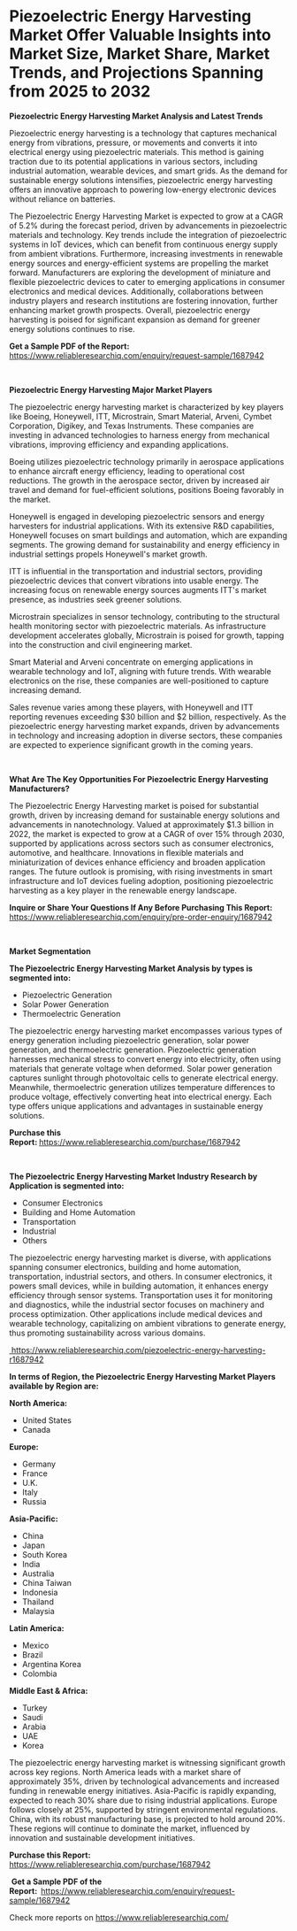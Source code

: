 <p><h1>Piezoelectric Energy Harvesting Market Offer Valuable Insights into Market Size, Market Share, Market Trends, and Projections Spanning from 2025 to 2032</h1></p><p><strong>Piezoelectric Energy Harvesting Market Analysis and Latest Trends</strong></p>
<p><p>Piezoelectric energy harvesting is a technology that captures mechanical energy from vibrations, pressure, or movements and converts it into electrical energy using piezoelectric materials. This method is gaining traction due to its potential applications in various sectors, including industrial automation, wearable devices, and smart grids. As the demand for sustainable energy solutions intensifies, piezoelectric energy harvesting offers an innovative approach to powering low-energy electronic devices without reliance on batteries.</p><p>The Piezoelectric Energy Harvesting Market is expected to grow at a CAGR of 5.2% during the forecast period, driven by advancements in piezoelectric materials and technology. Key trends include the integration of piezoelectric systems in IoT devices, which can benefit from continuous energy supply from ambient vibrations. Furthermore, increasing investments in renewable energy sources and energy-efficient systems are propelling the market forward. Manufacturers are exploring the development of miniature and flexible piezoelectric devices to cater to emerging applications in consumer electronics and medical devices. Additionally, collaborations between industry players and research institutions are fostering innovation, further enhancing market growth prospects. Overall, piezoelectric energy harvesting is poised for significant expansion as demand for greener energy solutions continues to rise.</p></p>
<p><strong>Get a Sample PDF of the Report:&nbsp;</strong> <a href="https://www.reliableresearchiq.com/enquiry/request-sample/1687942?utm_campaign=2212&utm_medium=2&utm_source=Github&utm_content=ia&utm_term=07042025&utm_id=piezoelectric-energy-harvesting">https://www.reliableresearchiq.com/enquiry/request-sample/1687942</a></p>
<p>&nbsp;</p>
<p><strong>Piezoelectric Energy Harvesting Major Market Players</strong></p>
<p><p>The piezoelectric energy harvesting market is characterized by key players like Boeing, Honeywell, ITT, Microstrain, Smart Material, Arveni, Cymbet Corporation, Digikey, and Texas Instruments. These companies are investing in advanced technologies to harness energy from mechanical vibrations, improving efficiency and expanding applications.</p><p>Boeing utilizes piezoelectric technology primarily in aerospace applications to enhance aircraft energy efficiency, leading to operational cost reductions. The growth in the aerospace sector, driven by increased air travel and demand for fuel-efficient solutions, positions Boeing favorably in the market.</p><p>Honeywell is engaged in developing piezoelectric sensors and energy harvesters for industrial applications. With its extensive R&D capabilities, Honeywell focuses on smart buildings and automation, which are expanding segments. The growing demand for sustainability and energy efficiency in industrial settings propels Honeywell's market growth.</p><p>ITT is influential in the transportation and industrial sectors, providing piezoelectric devices that convert vibrations into usable energy. The increasing focus on renewable energy sources augments ITT's market presence, as industries seek greener solutions.</p><p>Microstrain specializes in sensor technology, contributing to the structural health monitoring sector with piezoelectric materials. As infrastructure development accelerates globally, Microstrain is poised for growth, tapping into the construction and civil engineering market.</p><p>Smart Material and Arveni concentrate on emerging applications in wearable technology and IoT, aligning with future trends. With wearable electronics on the rise, these companies are well-positioned to capture increasing demand.</p><p>Sales revenue varies among these players, with Honeywell and ITT reporting revenues exceeding $30 billion and $2 billion, respectively. As the piezoelectric energy harvesting market expands, driven by advancements in technology and increasing adoption in diverse sectors, these companies are expected to experience significant growth in the coming years.</p></p>
<p>&nbsp;</p>
<p><strong>What Are The Key Opportunities For Piezoelectric Energy Harvesting Manufacturers?</strong></p>
<p><p>The Piezoelectric Energy Harvesting market is poised for substantial growth, driven by increasing demand for sustainable energy solutions and advancements in nanotechnology. Valued at approximately $1.3 billion in 2022, the market is expected to grow at a CAGR of over 15% through 2030, supported by applications across sectors such as consumer electronics, automotive, and healthcare. Innovations in flexible materials and miniaturization of devices enhance efficiency and broaden application ranges. The future outlook is promising, with rising investments in smart infrastructure and IoT devices fueling adoption, positioning piezoelectric harvesting as a key player in the renewable energy landscape.</p></p>
<p><strong>Inquire or Share Your Questions If Any Before Purchasing This Report:</strong> <a href="https://www.reliableresearchiq.com/enquiry/pre-order-enquiry/1687942?utm_campaign=2212&utm_medium=2&utm_source=Github&utm_content=ia&utm_term=07042025&utm_id=piezoelectric-energy-harvesting">https://www.reliableresearchiq.com/enquiry/pre-order-enquiry/1687942</a></p>
<p>&nbsp;</p>
<p><strong>Market Segmentation</strong></p>
<p><strong>The Piezoelectric Energy Harvesting Market Analysis by types is segmented into:</strong></p>
<p><ul><li>Piezoelectric Generation</li><li>Solar Power Generation</li><li>Thermoelectric Generation</li></ul></p>
<p><p>The piezoelectric energy harvesting market encompasses various types of energy generation including piezoelectric generation, solar power generation, and thermoelectric generation. Piezoelectric generation harnesses mechanical stress to convert energy into electricity, often using materials that generate voltage when deformed. Solar power generation captures sunlight through photovoltaic cells to generate electrical energy. Meanwhile, thermoelectric generation utilizes temperature differences to produce voltage, effectively converting heat into electrical energy. Each type offers unique applications and advantages in sustainable energy solutions.</p></p>
<p><strong>Purchase this Report:&nbsp;</strong><a href="https://www.reliableresearchiq.com/purchase/1687942?utm_campaign=2212&utm_medium=2&utm_source=Github&utm_content=ia&utm_term=07042025&utm_id=piezoelectric-energy-harvesting">https://www.reliableresearchiq.com/purchase/1687942</a></p>
<p>&nbsp;</p>
<p><strong>The Piezoelectric Energy Harvesting Market Industry Research by Application is segmented into:</strong></p>
<p><ul><li>Consumer Electronics</li><li>Building and Home Automation</li><li>Transportation</li><li>Industrial</li><li>Others</li></ul></p>
<p><p>The piezoelectric energy harvesting market is diverse, with applications spanning consumer electronics, building and home automation, transportation, industrial sectors, and others. In consumer electronics, it powers small devices, while in building automation, it enhances energy efficiency through sensor systems. Transportation uses it for monitoring and diagnostics, while the industrial sector focuses on machinery and process optimization. Other applications include medical devices and wearable technology, capitalizing on ambient vibrations to generate energy, thus promoting sustainability across various domains.</p></p>
<p><a href="https://www.reliableresearchiq.com/piezoelectric-energy-harvesting-r1687942?utm_campaign=2212&utm_medium=2&utm_source=Github&utm_content=ia&utm_term=07042025&utm_id=piezoelectric-energy-harvesting">&nbsp;https://www.reliableresearchiq.com/piezoelectric-energy-harvesting-r1687942</a></p>
<p><strong>In terms of Region, the Piezoelectric Energy Harvesting Market Players available by Region are:</strong></p>
<p>
    <p> <strong> North America: </strong>
        <ul>
            <li>United States</li>
            <li>Canada</li>
        </ul>
        </p> 
    <p> <strong> Europe: </strong>
        <ul>
            <li>Germany</li>
            <li>France</li>
            <li>U.K.</li>
            <li>Italy</li>
            <li>Russia</li>
        </ul>
        </p> 
    <p> <strong> Asia-Pacific: </strong>
        <ul>
            <li>China</li>
            <li>Japan</li>
            <li>South Korea</li>
            <li>India</li>
            <li>Australia</li>
            <li>China Taiwan</li>
            <li>Indonesia</li>
            <li>Thailand</li>
            <li>Malaysia</li>
        </ul>
        </p> 
    <p> <strong> Latin America: </strong>
        <ul>
            <li>Mexico</li>
            <li>Brazil</li>
            <li>Argentina Korea</li>
            <li>Colombia</li>
        </ul>
        </p> 
    <p> <strong> Middle East & Africa: </strong>
        <ul>
            <li>Turkey</li>
            <li>Saudi</li>
            <li>Arabia</li>
            <li>UAE</li>
            <li>Korea</li>
        </ul>
    </p>
    </p>
<p><p>The piezoelectric energy harvesting market is witnessing significant growth across key regions. North America leads with a market share of approximately 35%, driven by technological advancements and increased funding in renewable energy initiatives. Asia-Pacific is rapidly expanding, expected to reach 30% share due to rising industrial applications. Europe follows closely at 25%, supported by stringent environmental regulations. China, with its robust manufacturing base, is projected to hold around 20%. These regions will continue to dominate the market, influenced by innovation and sustainable development initiatives.</p></p>
<p><strong>Purchase this Report: </strong><a href="https://www.reliableresearchiq.com/purchase/1687942?utm_campaign=2212&utm_medium=2&utm_source=Github&utm_content=ia&utm_term=07042025&utm_id=piezoelectric-energy-harvesting">https://www.reliableresearchiq.com/purchase/1687942</a></p>
<p>&nbsp;<strong>Get a Sample PDF of the Report:&nbsp;&nbsp;</strong><a href="https://www.reliableresearchiq.com/enquiry/request-sample/1687942?utm_campaign=2212&utm_medium=2&utm_source=Github&utm_content=ia&utm_term=07042025&utm_id=piezoelectric-energy-harvesting">https://www.reliableresearchiq.com/enquiry/request-sample/1687942</a></p>
<p><strong></strong></p>
<p>Check more reports on <a href="https://www.reliableresearchiq.com/?utm_campaign=2212&utm_medium=2&utm_source=Github&utm_content=ia&utm_term=07042025&utm_id=piezoelectric-energy-harvesting">https://www.reliableresearchiq.com/</a></p>